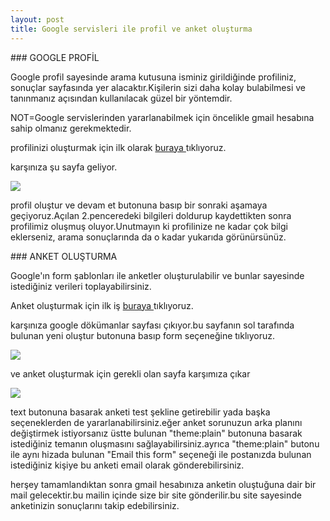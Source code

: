 ```yaml
---
layout: post
title: Google servisleri ile profil ve anket oluşturma
---
```


###<a id="Profil"> GOOGLE PROFİL </a> 

Google profil sayesinde arama kutusuna isminiz girildiğinde profiliniz, sonuçlar sayfasında yer alacaktır.Kişilerin sizi daha kolay bulabilmesi ve tanınmanız açısından kullanılacak güzel bir yöntemdir.

NOT=Google servislerinden yararlanabilmek için öncelikle gmail hesabına sahip olmanız gerekmektedir.

profilinizi oluşturmak için ilk olarak <a href="http://google.com/profiles/me">buraya </a> tıklıyoruz.

karşınıza şu sayfa geliyor.

<img src="https://github.com/bsaral/bsaral.github.com/blob/master/images/4.png?raw=true"/>

profil oluştur ve devam et butonuna basıp bir sonraki aşamaya geçiyoruz.Açılan 2.penceredeki bilgileri doldurup kaydettikten sonra profilimiz oluşmuş oluyor.Unutmayın ki profilinize ne kadar çok bilgi eklerseniz, arama sonuçlarında da o kadar yukarıda görünürsünüz. 


###<a id="anket"> ANKET OLUŞTURMA </a> 

Google'ın form şablonları ile anketler oluşturulabilir ve bunlar sayesinde istediğiniz verileri toplayabilirsiniz.

Anket oluşturmak için ilk iş <a href="http://docs.google.com"> buraya </a> tıklıyoruz.

karşınıza google dökümanlar sayfası çıkıyor.bu sayfanın sol tarafında bulunan yeni oluştur butonuna basıp form seçeneğine tıklıyoruz.

<img src="https://github.com/bsaral/bsaral.github.com/blob/master/images/5.png?raw=true"/>

ve anket oluşturmak için gerekli olan sayfa karşımıza çıkar

<img src="https://github.com/bsaral/bsaral.github.com/blob/master/images/6.png?raw=true"/>

text butonuna basarak anketi test şekline getirebilir yada başka seçeneklerden de yararlanabilirsiniz.eğer anket sorunuzun arka planını değiştirmek istiyorsanız üstte bulunan "theme:plain" butonuna basarak istediğiniz temanın oluşmasını sağlayabilirsiniz.ayrıca "theme:plain" butonu ile aynı hizada bulunan "Email this form" seçeneği ile postanızda bulunan istediğiniz kişiye bu anketi email olarak gönderebilirsiniz.

herşey tamamlandıktan sonra gmail hesabınıza anketin oluştuğuna dair bir mail gelecektir.bu mailin içinde size bir site gönderilir.bu site sayesinde anketinizin sonuçlarını takip edebilirsiniz.




